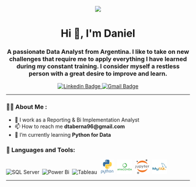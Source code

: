 <div id="header" align="center">
    <img src="https://media.giphy.com/media/92cu6TfCZDVRBkmmDu/giphy.gif" width="200" />
    <h1 align="center">Hi 👋, I'm Daniel</h1>
    <h3 align="center">A passionate Data Analyst from Argentina. I like to take on new challenges that require me to apply everything I have learned during my constant training. 
    I consider myself a restless person with a great desire to improve and learn. 
    </h3>
</div>


<div id="badges" align = "center">
    <a href = "https://www.linkedin.com/in/dtaberna">
        <img src = "https://img.shields.io/badge/LinkedIn-0077B5?style=for-the-badge&logo=linkedin&logoColor=white"
            alt = "Linkedin Badge">
    </a>
     <a href="mailto:dtaberna96@gmail.com">
        <img src = "https://img.shields.io/badge/Gmail-D14836?style=for-the-badge&logo=gmail&logoColor=white"
            alt = "Gmail Badge">
    </a>
  </div>  

---

<div id="about-me" style="text-align: left;">
    <h3>👨‍💻 About Me :</h3>
    <ul>
        <li>📝 I work as a Reporting & Bi Implementation Analyst</li>
        <li>📫 How to reach me <strong>dtaberna96@gmail.com</strong></li>
        <li>🌱 I’m currently learning <strong>Python for Data</strong></li>
    </ul>
</div>


<div align="left">
    <h3>🔨 Languages and Tools:</h3>
    <div>
        <img src="https://cyclr.com/wp-content/uploads/2022/03/ext-550.png" title="Microsfot SQL Server" alt="SQL Server" width="40" height="40"/>&nbsp;
        <img src="https://github.com/microsoft/PowerBI-Icons/blob/main/SVG/Power-BI.svg"  title="Microsoft Power Bi" alt="Power Bi" width="40" height="40"/>&nbsp;
        <img src="https://surveymonkey-assets.s3.amazonaws.com/papiasset/apps/logos/2e989404-aed0-41ea-9198-ddc1c76d7a4a" title="Tableau" alt="Tableau" width="40" height="40"/>&nbsp;
        <img src="https://github.com/devicons/devicon/blob/master/icons/python/python-original-wordmark.svg" title="Python" alt="Python" width="40" height="40"/>&nbsp;
        <img src="https://github.com/devicons/devicon/blob/master/icons/anaconda/anaconda-original-wordmark.svg" title="Anaconda" alt="Anaconda" width="40" height="40"/>&nbsp;
        <img src="https://github.com/devicons/devicon/blob/master/icons/jupyter/jupyter-original-wordmark.svg" title="Jupyter" alt="Jupyter" width="40" height="40"/>&nbsp;
        <img src="https://github.com/devicons/devicon/blob/master/icons/mysql/mysql-original-wordmark.svg" title="MySQL"  alt="MySQL" width="40" height="40"/>&nbsp;
      </div>
</div>

---
